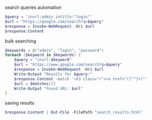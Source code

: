 search queries automation 
```powershell
$query = 'inurl:admin intitle:"login"'
$url = "https://google.com/search?q=$query"
$response = Invoke-WebRequest -Uri $url
$response.Content
```

bulk searching
```powershell
$keywords = @("admin", "login", "password")
foreach ($keyword in $keywords) {
    $query = "inurl:$keyword"
    $url = "https://www.google.com/search?q=$query"
    $response = Invoke-WebRequest -Uri $url
    Write-Output "Results for $query:"
    $response.Content -match '<h3 class="r"><a href="([^"]+)"'
    $url = $matches[1]
    Write-Output "Found URL: $url"
}
```

saving results
```powershell
$response.Content | Out-File -FilePath "search_results.html"
```